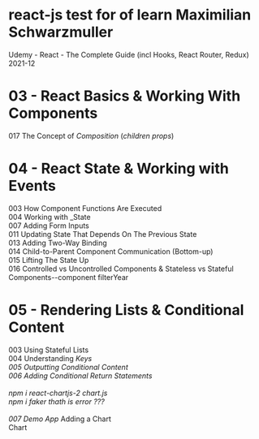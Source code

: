 # react-js test for of learn Maximilian  Schwarzmuller

Udemy - React - The Complete Guide (incl Hooks, React Router, Redux) 2021-12 

# 03 - React Basics & Working With Components

017 The Concept of _Composition_ (_children props_)


# 04 - React State & Working with Events

003 How Component Functions Are Executed<br />
004 Working with _State<br />
007 Adding Form Inputs<br />
011 Updating State That Depends On The Previous State<br />
013 Adding Two-Way Binding<br />
014 Child-to-Parent Component Communication (Bottom-up)<br />
015 Lifting The State Up<br />
016 Controlled vs Uncontrolled Components & Stateless vs Stateful Components--component filterYear <br />

# 05 - Rendering Lists & Conditional Content

003 Using Stateful Lists<br />
004 Understanding _Keys<br />
005 Outputting Conditional Content<br />
006 Adding Conditional Return Statements<br />
<br />
npm i react-chartjs-2 chart.js  <br />
npm i faker   thath is error ???                  <br />
<br />
007 Demo App_ Adding a Chart  <br />
Chart <br />